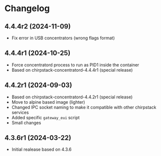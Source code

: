 # Changelog

## 4.4.4r2 (2024-11-09)

* Fix error in USB concentrators (wrong flags format)

## 4.4.4r1 (2024-10-25)

* Force concentratord process to run as PID1 inside the container
* Based on chirpstack-concentratord-4.4.4r1 (special release)

## 4.4.2r1 (2024-09-03)

* Based on chirpstack-concentratord-4.4.2r1 (special release)
* Move to alpine based image (lighter)
* Changed IPC socket naming to make it compatible with other chirpstack services
* Added specific `gateway_eui` script
* Small changes

## 4.3.6r1 (2024-03-22)

* Initial realease based on 4.3.6

